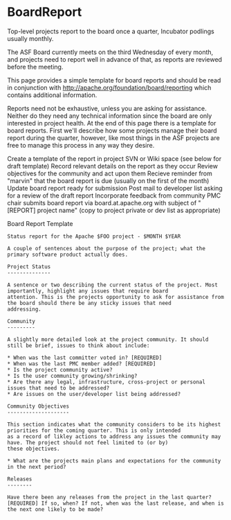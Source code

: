 # BoardReport

Top-level projects report to the board once a quarter, Incubator podlings usually monthly.

The ASF Board currently meets on the third Wednesday of every month, and projects need to report well in advance of that, as reports are reviewed before the meeting.

This page provides a simple template for board reports and should be read in conjunction with http://apache.org/foundation/board/reporting which contains additional information.

Reports need not be exhaustive, unless you are asking for assistance. Neither do they need any technical information since the board are only interested in project health. At the end of this page there is a template for board reports. First we'll describe how some projects manage their board report during the quarter, however, like most things in the ASF projects are free to manage this process in any way they desire.

Create a template of the report in project SVN or Wiki space (see below for draft template)
Record relevant details on the report as they occur
Review objectives for the community and act upon them
Recieve reminder from "marvin" that the board report is due (usually on the first of the month)
Update board report ready for submission
Post mail to developer list asking for a review of the draft report
Incorporate feedback from community
PMC chair submits board report via board.at.apache.org with subject of "[REPORT] project name" (copy to project private or dev list as appropriate)

Board Report Template
```
Status report for the Apache $FOO project - $MONTH $YEAR

A couple of sentences about the purpose of the project; what the primary software product actually does.

Project Status
--------------

A sentence or two describing the current status of the project. Most importantly, highlight any issues that require board 
attention. This is the projects opportunity to ask for assistance from the board should there be any sticky issues that need 
addressing.

Community
---------

A slightly more detailed look at the project community. It should still be brief, issues to think about include:

* When was the last committer voted in? [REQUIRED]
* When was the last PMC member added? [REQUIRED]
* Is the project community active? 
* Is the user community growing/shrinking? 
* Are there any legal, infrastructure, cross-project or personal issues that need to be addressed?
* Are issues on the user/developer list being addressed?

Community Objectives
--------------------

This section indicates what the community considers to be its highest priorities for the coming quarter. This is only intended 
as a record of likley actions to address any issues the community may have. The project should not feel limited to (or by) 
these objectives.

* What are the projects main plans and expectations for the community in the next period?

Releases
--------

Have there been any releases from the project in the last quarter? [REQUIRED] If so, when? If not, when was the last release, and when is the next one likely to be made?
```